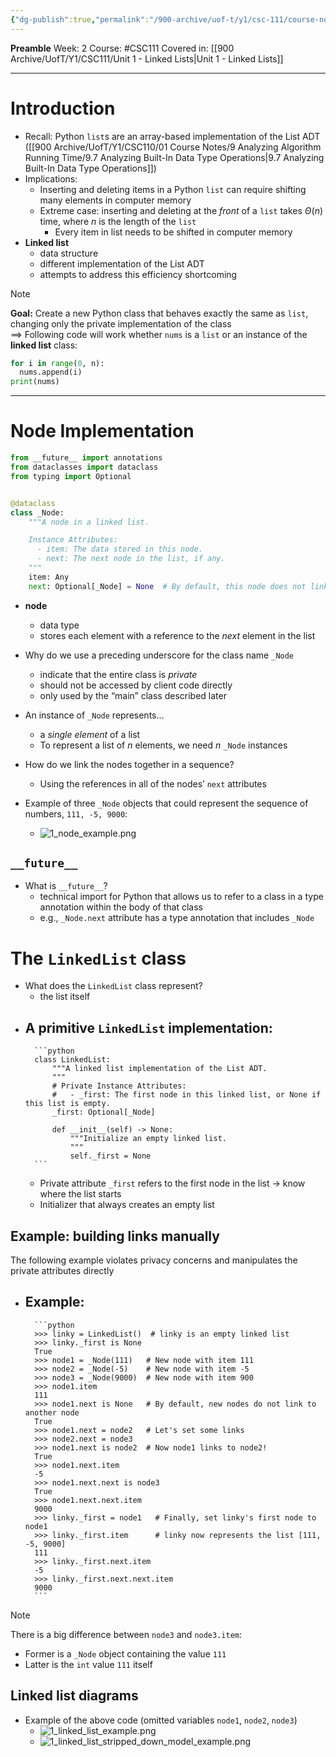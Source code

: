 ```yaml
---
{"dg-publish":true,"permalink":"/900-archive/uof-t/y1/csc-111/course-notes/linked-lists/","created":"2024-01-12T15:32:55.469-08:00","updated":"2024-02-12T08:55:21.378-08:00"}
---
```


**Preamble**
Week: 2
Course: #CSC111
Covered in: [[900 Archive/UofT/Y1/CSC111/Unit 1 - Linked Lists\|Unit 1 - Linked Lists]]

---
# Introduction
- Recall: Python `list`s are an array-based implementation of the List ADT ([[900 Archive/UofT/Y1/CSC110/01 Course Notes/9 Analyzing Algorithm Running Time/9.7 Analyzing Built-In Data Type Operations\|9.7 Analyzing Built-In Data Type Operations]])
- Implications:
	- Inserting and deleting items in a Python `list` can require shifting many elements in computer memory
	- Extreme case: inserting and deleting at the *front* of a `list` takes $\Theta (n)$ time, where $n$ is the length of the `list`
		- Every item in list needs to be shifted in computer memory
- **Linked list**
	- data structure
	- different implementation of the List ADT
	- attempts to address this efficiency shortcoming

> [!note] 
> **Goal:** Create a new Python class that behaves exactly the same as `list`, changing only the private implementation of the class
> <br>
> $\implies$ Following code will work whether `nums` is a `list` or an instance of the **linked list** class:
> ```python
> for i in range(0, n):
> 	nums.append(i)
> print(nums)
> ```

---
# Node Implementation

```python
from __future__ import annotations
from dataclasses import dataclass
from typing import Optional


@dataclass
class _Node:
	"""A node in a linked list.

	Instance Attributes:
	  - item: The data stored in this node.
	  - next: The next node in the list, if any.
	"""
	item: Any
	next: Optional[_Node] = None  # By default, this node does not link to any other node
```

- **node**
	- data type
	- stores each element with a reference to the *next* element in the list

- Why do we use a preceding underscore for the class name `_Node`
	- indicate that the entire class is *private*
	- should not be accessed by client code directly
	- only used by the “main” class described later
- An instance of `_Node` represents…
	- a *single element* of a list
	- To represent a list of $n$ elements, we need $n$ `_Node` instances
- How do we link the nodes together in a sequence?
	- Using the references in all of the nodes’ `next` attributes
- Example of three `_Node` objects that could represent the sequence of numbers, `111, -5, 9000`:
	- ![1_node_example.png](/img/user/900%20Archive/UofT/Y1/Files/CSC111/1_node_example.png)

## `__future__`
- What is `__future__`?
	- technical import for Python that allows us to refer to a class in a type annotation within the body of that class
	- e.g., `_Node.next` attribute has a type annotation that includes `_Node`

# The `LinkedList` class

- What does the `LinkedList` class represent?
	- the list itself
- A primitive `LinkedList` implementation:
	- 
		```python
		class LinkedList:
		    """A linked list implementation of the List ADT.
		    """
		    # Private Instance Attributes:
		    #   - _first: The first node in this linked list, or None if this list is empty.
		    _first: Optional[_Node]
		
		    def __init__(self) -> None:
		        """Initialize an empty linked list.
		        """
		        self._first = None
		```
	- Private attribute `_first` refers to the first node in the list → know where the list starts
	- Initializer that always creates an empty list

## Example: building links manually
The following example violates privacy concerns and manipulates the private attributes directly
- Example:
	- 
		```python
		>>> linky = LinkedList()  # linky is an empty linked list
		>>> linky._first is None
		True
		>>> node1 = _Node(111)   # New node with item 111
		>>> node2 = _Node(-5)    # New node with item -5
		>>> node3 = _Node(9000)  # New node with item 900
		>>> node1.item
		111
		>>> node1.next is None   # By default, new nodes do not link to another node
		True
		>>> node1.next = node2   # Let's set some links
		>>> node2.next = node3
		>>> node1.next is node2  # Now node1 links to node2!
		True
		>>> node1.next.item
		-5
		>>> node1.next.next is node3
		True
		>>> node1.next.next.item
		9000
		>>> linky._first = node1   # Finally, set linky's first node to node1
		>>> linky._first.item      # linky now represents the list [111, -5, 9000]
		111
		>>> linky._first.next.item
		-5
		>>> linky._first.next.next.item
		9000
		```

> [!note] 
> There is a big difference between `node3` and `node3.item`:
> - Former is a `_Node` object containing the value `111`
> - Latter is the `int` value `111` itself

## Linked list diagrams
- Example of the above code (omitted variables `node1`, `node2`, `node3`)
	- ![1_linked_list_example.png](/img/user/900%20Archive/UofT/Y1/Files/CSC111/1_linked_list_example.png)
	- ![1_linked_list_stripped_down_model_example.png](/img/user/900%20Archive/UofT/Y1/Files/CSC111/1_linked_list_stripped_down_model_example.png)